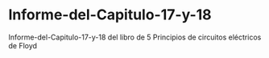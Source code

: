 # Informe-del-Capitulo-17-y-18
Informe-del-Capitulo-17-y-18 del libro de 5 Principios de circuitos eléctricos de Floyd
